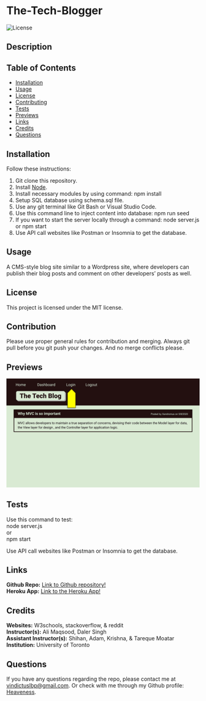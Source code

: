 # The-Tech-Blogger

![License](https://img.shields.io/badge/license-MIT-brightgreen.svg)

## Description


## Table of Contents
- [Installation](#installation)
- [Usage](#usage)
- [License](#license)
- [Contributing](#contribution)
- [Tests](#tests)
- [Previews](#previews)
- [Links](#links)
- [Credits](#credits)
- [Questions](#questions)
  
## Installation
Follow these instructions: <br>
1. Git clone this repository. <br>
2. Install [Node](https://nodejs.org/en). <br>
3. Install necessary modules by using command: npm install <br>
4. Setup SQL database using schema.sql file. <br>
5. Use any git terminal like Git Bash or Visual Studio Code. 
6. Use this command line to inject content into database: npm run seed <br>
7. If you want to start the server locally through a command: node server.js or npm start <br>
8. Use API call websites like Postman or Insomnia to get the database. <br>
  
## Usage
A CMS-style blog site similar to a Wordpress site, where developers can publish their blog posts and comment on other developers’ posts as well.
  
## License
This project is licensed under the MIT license.
  
## Contribution
Please use proper general rules for contribution and merging. Always git pull before you git push your changes. And no merge conflicts please. <br>
  
## Previews

![App Preview Page!](public/screenshot/14-mvc-homework-demo-01.gif)

## Tests
Use this command to test: <br>
node server.js <br>
or <br>
npm start <br>

Use API call websites like Postman or Insomnia to get the database.<br>

## Links
**Github Repo:** [Link to Github repository!](https://github.com/Heaveness/the-tech-blogger) <br>
**Heroku App:** [Link to the Heroku App!]() <br>

## Credits
**Websites:** W3schools, stackoverflow, & reddit <br>
**Instructor(s):** Ali Maqsood, Daler Singh <br>
**Assistant Instructor(s):** Shihan, Adam, Krishna, & Tareque Moatar <br>
**Institution:** University of Toronto <br>

## Questions
If you have any questions regarding the repo, please contact me at vindictuslbp@gmail.com. Or check with me through my Github profile: [Heaveness](https://github.com/Heaveness).